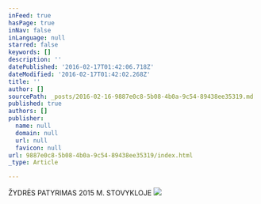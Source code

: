 ```yaml
---
inFeed: true
hasPage: true
inNav: false
inLanguage: null
starred: false
keywords: []
description: ''
datePublished: '2016-02-17T01:42:06.718Z'
dateModified: '2016-02-17T01:42:02.268Z'
title: ''
author: []
sourcePath: _posts/2016-02-16-9887e0c8-5b08-4b0a-9c54-89438ee35319.md
published: true
authors: []
publisher:
  name: null
  domain: null
  url: null
  favicon: null
url: 9887e0c8-5b08-4b0a-9c54-89438ee35319/index.html
_type: Article

---
```

ŽYDRĖS PATYRIMAS 2015 M. STOVYKLOJE
![](https://the-grid-user-content.s3-us-west-2.amazonaws.com/56aa6afc-a7da-4ac4-aeb0-aa7e461f7f94.jpg)